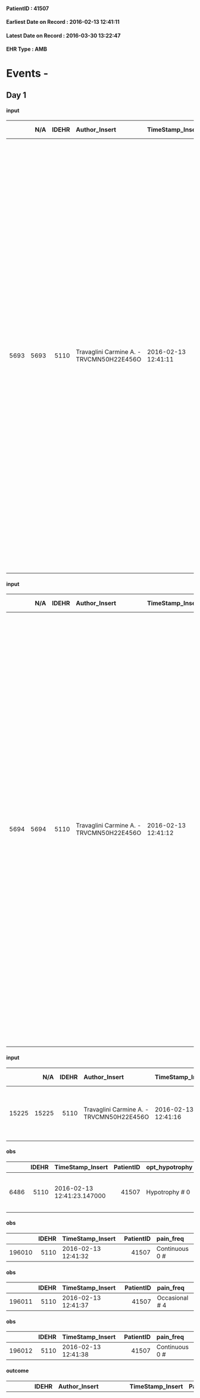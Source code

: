 
#### PatientID : 41507
#### Earliest Date on Record : 2016-02-13 12:41:11
#### Latest Date on Record : 2016-03-30 13:22:47
#### EHR Type : AMB

# Events - 

## Day 1

#### input
|      |    N/A |   IDEHR | Author_Insert                            | TimeStamp_Insert    |   IDAccess | EHRType   |   PatientID |   IDDigitalSignDocument | persone_vicine   |   Unnamed: 0_y |   IDANAMNESI_MED |   Non_Rilevabile_y | Note_Non_Rilevabile_y   | diagnosis                                                                                                                                                                                                                                                                                                                                                                                                                                                                                                                                                                                                                                                                                                                                       |
|-----:|-------:|--------:|:-----------------------------------------|:--------------------|-----------:|:----------|------------:|------------------------:|:-----------------|---------------:|-----------------:|-------------------:|:------------------------|:------------------------------------------------------------------------------------------------------------------------------------------------------------------------------------------------------------------------------------------------------------------------------------------------------------------------------------------------------------------------------------------------------------------------------------------------------------------------------------------------------------------------------------------------------------------------------------------------------------------------------------------------------------------------------------------------------------------------------------------------|
| 5693 |   5693 |    5110 | Travaglini Carmine A. - TRVCMN50H22E456O | 2016-02-13 12:41:11 |      24862 | AMB       |       41507 |                  273030 | N/A              |           3947 |             3667 |                  0 | NR                      | Vasculopatia cerebrale cronica, TIA recidivanti, Stenosi carotidea bilaterale. Febbraio 2015 ricovero per l'insorgenza di dolore al bacino, agli arti inferiori, ed al rachide dorso-lombare associato a limitazione funzionale e perdita dell'autonomia motoria. Alla dimissione, diagnosi di " Neoplasia prostatica (sulla base di un incremento del PSA - 8,52 - non biopsia prostatica) con secondarismi ossei al bacino, sacro, coste, tratto cervicale del rachide, femore dx. Da quella data il paziente ha avuto solo transitorio migliormento clinico con attenuazione del dolore e parziale recupero dell'autonomia motoria. Da 15 giorni rapido peggioramento con incremento del dolore, allattamento, disappetenza estrema, stipsi. |

#### input
|      |    N/A |   IDEHR | Author_Insert                            | TimeStamp_Insert    |   IDAccess | EHRType   |   PatientID |   IDDigitalSignDocument | persone_vicine   |   Unnamed: 0_y |   IDANAMNESI_MED |   Non_Rilevabile_y | Note_Non_Rilevabile_y   | diagnosis                                                                                                                                                                                                                                                                                                                                                                                                                                                                                                                                                                                                                                                                                                                                       |
|-----:|-------:|--------:|:-----------------------------------------|:--------------------|-----------:|:----------|------------:|------------------------:|:-----------------|---------------:|-----------------:|-------------------:|:------------------------|:------------------------------------------------------------------------------------------------------------------------------------------------------------------------------------------------------------------------------------------------------------------------------------------------------------------------------------------------------------------------------------------------------------------------------------------------------------------------------------------------------------------------------------------------------------------------------------------------------------------------------------------------------------------------------------------------------------------------------------------------|
| 5694 |   5694 |    5110 | Travaglini Carmine A. - TRVCMN50H22E456O | 2016-02-13 12:41:12 |      24862 | AMB       |       41507 |                  273031 | N/A              |           3948 |             3668 |                  0 | NR                      | Vasculopatia cerebrale cronica, TIA recidivanti, Stenosi carotidea bilaterale. Febbraio 2015 ricovero per l'insorgenza di dolore al bacino, agli arti inferiori, ed al rachide dorso-lombare associato a limitazione funzionale e perdita dell'autonomia motoria. Alla dimissione, diagnosi di " Neoplasia prostatica (sulla base di un incremento del PSA - 8,52 - non biopsia prostatica) con secondarismi ossei al bacino, sacro, coste, tratto cervicale del rachide, femore dx. Da quella data il paziente ha avuto solo transitorio migliormento clinico con attenuazione del dolore e parziale recupero dell'autonomia motoria. Da 15 giorni rapido peggioramento con incremento del dolore, allattamento, disappetenza estrema, stipsi. |

#### input
|       |    N/A |   IDEHR | Author_Insert                            | TimeStamp_Insert    |   IDAccess | EHRType   |   PatientID |   IDDigitalSignDocument | persone_vicine   |   Unnamed: 0_y.1 |   IDDIAGNOSI_ICD |   Non_Rilevabile_y.1 | Note_Non_Rilevabile_y.1   | I_ICD                                    | II_ICD                                                       | III_ICD                                     | I_Anno   | II_Anno   | III_Anno   | I_Mese   |
|------:|-------:|--------:|:-----------------------------------------|:--------------------|-----------:|:----------|------------:|------------------------:|:-----------------|-----------------:|-----------------:|---------------------:|:--------------------------|:-----------------------------------------|:-------------------------------------------------------------|:--------------------------------------------|:---------|:----------|:-----------|:---------|
| 15225 |  15225 |    5110 | Travaglini Carmine A. - TRVCMN50H22E456O | 2016-02-13 12:41:16 |      24862 | AMB       |       41507 |                  273032 | N/A              |              786 |              786 |                    0 | NR                        | 185 - Tumori maligni della prostata#2112 | 1985 - Tumori maligni secondari di osso e midollo osseo#2162 | V667 - Trattamento per cure palliative#2402 | 2015#55  | 2015#55   | 2016#56    | 02#02    |

#### obs
|      |   IDEHR | TimeStamp_Insert           |   PatientID | opt_hypotrophy   | chk_eloquence     | anorexia     | asthenia   | cachexia     | agitation_behavior_freq   | mood                                                     | cognitive_state       |
|-----:|--------:|:---------------------------|------------:|:-----------------|:------------------|:-------------|:-----------|:-------------|:--------------------------|:---------------------------------------------------------|:----------------------|
| 6486 |    5110 | 2016-02-13 12:41:23.147000 |       41507 | Hypotrophy # 0   | confabulation # 1 | Anorexia # 0 | Severe # 3 | cachexia # 0 | quiet # 0                 | Apathy # 00; closed in himself # 01; # 03 demoralization | confused at times 0 # |

#### obs
|        |   IDEHR | TimeStamp_Insert    |   PatientID | pain_freq      |
|-------:|--------:|:--------------------|------------:|:---------------|
| 196010 |    5110 | 2016-02-13 12:41:32 |       41507 | Continuous 0 # |

#### obs
|        |   IDEHR | TimeStamp_Insert    |   PatientID | pain_freq      |
|-------:|--------:|:--------------------|------------:|:---------------|
| 196011 |    5110 | 2016-02-13 12:41:37 |       41507 | Occasional # 4 |

#### obs
|        |   IDEHR | TimeStamp_Insert    |   PatientID | pain_freq      |
|-------:|--------:|:--------------------|------------:|:---------------|
| 196012 |    5110 | 2016-02-13 12:41:38 |       41507 | Continuous 0 # |

#### outcome
|       |   IDEHR | Author_Insert                            | TimeStamp_Insert    |   PatientID |   IDDigitalSignDocument |   IDPAI_VIDAS | opt_problem                                                            |   opt_problem_num | opt_obiettivo                                               |   opt_obiettivo_num | opt_stato_problema   |   opt_stato_problema_num | opt_interventi                                                                                                                                                                                                                                                                         |   opt_interventi_num |
|------:|--------:|:-----------------------------------------|:--------------------|------------:|------------------------:|--------------:|:-----------------------------------------------------------------------|------------------:|:------------------------------------------------------------|--------------------:|:---------------------|-------------------------:|:---------------------------------------------------------------------------------------------------------------------------------------------------------------------------------------------------------------------------------------------------------------------------------------|---------------------:|
| 19130 |    5110 | Carmine A. Travaglini - TRVCMN50H22E456O | 2016-02-13 12:41:39 |       41507 |                  273037 |         21166 | Alteration of comfort associated with chronic pain and / or acute # 29 |                 2 | The patient riferir√ † ¬ † a satisfactory pain control # 56 |                   1 | Open Problem # 1     |                        1 | Implementation PAI - Administer drugs correctly according to prescription # 442; Implementation of PAI - Evaluate the effectiveness of drug administration # 443; Implementation of PAI - Therapeutic adjustment # 441; Counseling - Share with the patient the therapeutic path # 444 |                    2 |

#### outcome
|       |   IDEHR | Author_Insert                            | TimeStamp_Insert    |   PatientID |   IDDigitalSignDocument |   IDPAI_VIDAS | opt_problem          |   opt_problem_num | opt_obiettivo                                                                                              |   opt_obiettivo_num | opt_stato_problema   |   opt_stato_problema_num | opt_interventi                                                                                                                                                   |   opt_interventi_num |
|------:|--------:|:-----------------------------------------|:--------------------|------------:|------------------------:|--------------:|:---------------------|------------------:|:-----------------------------------------------------------------------------------------------------------|--------------------:|:---------------------|-------------------------:|:-----------------------------------------------------------------------------------------------------------------------------------------------------------------|---------------------:|
| 19131 |    5110 | Carmine A. Travaglini - TRVCMN50H22E456O | 2016-02-13 12:41:48 |       41507 |                  273038 |         21167 | Alteration hive # 33 |                 4 | The patient acquisir√ † ¬ † awareness about the factors that contribute to the alteration of the hive # 66 |                   4 | Open Problem # 1     |                        1 | Information - Information on the factors that lead to the alteration of the hive # 550; Information - Inform the patient / caregiver on possible solutions # 551 |                    4 |

#### care
|       |   IDEHR | Author_Insert                            | TimeStamp_Insert    |   IDAccess | EHRType   |   PatientID |   IDTERAPIE_OUTPAT_VIDAS | ds_dose   | opt_via_di_somm   | ds_ora          | dt_data_inizio      | ds_note_y                                             |   opt_pregressa |   opt_somm_terapia |   opt_estemporanea |   opt_termina |   opt_somm_in_pompa | opt_farmaco                                     |
|------:|--------:|:-----------------------------------------|:--------------------|-----------:|:----------|------------:|-------------------------:|:----------|:------------------|:----------------|:--------------------|:------------------------------------------------------|----------------:|-------------------:|-------------------:|--------------:|--------------------:|:------------------------------------------------|
| 39891 |    5110 | carmine a. travaglini - trvcmn50h22e456o | 2016-02-13 12:41:55 |      24862 | amb       |       41507 |                    17458 | 32 gtt    | oral # 0 = 0      | 07 # 7; 15 # 15 | 2016-02-13 00:00:00 | the andr√ † modulated drug dose to clinical response. |               0 |                  0 |                  0 |             0 |                   0 | dexamethasone (soldesam os gtt 0-2% gtt) # 1446 |

#### care
|       |   IDEHR | Author_Insert                            | TimeStamp_Insert    |   IDAccess | EHRType   |   PatientID |   IDTERAPIE_OUTPAT_VIDAS | ds_dose   | opt_via_di_somm   | ds_ora          | dt_data_inizio      | ds_note_y                                             |   opt_pregressa |   opt_somm_terapia |   opt_estemporanea |   opt_termina |   opt_somm_in_pompa | opt_farmaco                                     |
|------:|--------:|:-----------------------------------------|:--------------------|-----------:|:----------|------------:|-------------------------:|:----------|:------------------|:----------------|:--------------------|:------------------------------------------------------|----------------:|-------------------:|-------------------:|--------------:|--------------------:|:------------------------------------------------|
| 39892 |    5110 | carmine a. travaglini - trvcmn50h22e456o | 2016-02-13 12:41:57 |      24862 | amb       |       41507 |                    17459 | 32 gtt    | oral # 0 = 0      | 07 # 7; 15 # 15 | 2016-02-13 00:00:00 | the andr√ † modulated drug dose to clinical response. |               0 |                  0 |                  0 |             0 |                   0 | dexamethasone (soldesam os gtt 0-2% gtt) # 1446 |

#### care
|       |   IDEHR | Author_Insert                            | TimeStamp_Insert    |   IDAccess | EHRType   |   PatientID |   IDTERAPIE_OUTPAT_VIDAS | ds_dose   | opt_via_di_somm   | ds_ora   | dt_data_inizio      |   opt_pregressa |   opt_somm_terapia |   opt_estemporanea |   opt_termina |   opt_somm_in_pompa | opt_farmaco                                  |
|------:|--------:|:-----------------------------------------|:--------------------|-----------:|:----------|------------:|-------------------------:|:----------|:------------------|:---------|:--------------------|----------------:|-------------------:|-------------------:|--------------:|--------------------:|:---------------------------------------------|
| 39893 |    5110 | carmine a. travaglini - trvcmn50h22e456o | 2016-02-13 12:42:02 |      24862 | amb       |       41507 |                    17460 | 1 cp      | oral # 0 = 0      | 08 # 8   | 2016-02-13 00:00:00 |               0 |                  0 |                  0 |             0 |                   0 | bicalutamide (casodex 150 mg tablets) # 1559 |

#### care
|       |   IDEHR | Author_Insert                            | TimeStamp_Insert    |   IDAccess | EHRType   |   PatientID |   IDTERAPIE_OUTPAT_VIDAS | ds_dose   | opt_via_di_somm   | ds_ora       | dt_data_inizio      | ds_note_y                                                                                                                                                                                                                                                     |   opt_pregressa |   opt_somm_terapia |   opt_estemporanea |   opt_termina |   opt_somm_in_pompa | opt_farmaco                                           |
|------:|--------:|:-----------------------------------------|:--------------------|-----------:|:----------|------------:|-------------------------:|:----------|:------------------|:-------------|:--------------------|:--------------------------------------------------------------------------------------------------------------------------------------------------------------------------------------------------------------------------------------------------------------|----------------:|-------------------:|-------------------:|--------------:|--------------------:|:------------------------------------------------------|
| 39894 |    5110 | carmine a. travaglini - trvcmn50h22e456o | 2016-02-13 12:42:05 |      24862 | amb       |       41507 |                    17461 | 1/2 fl    | oral # 0 = 0      | at need # 24 | 2016-02-13 00:00:00 | i breakthrough pain (dei). the delfarmaco andr√ † titrated dose: if the pain does not recede after 20-30 minutes to administer another dose met√ † in assnza of side effects. it goes without s√® that in subsequent dei uses the dose found to be effective. |               0 |                  0 |                  0 |             0 |                   0 | morphine sulfate (10 mg oramorph 5 ml flac os) # 1604 |

#### care
|       |   IDEHR | Author_Insert                            | TimeStamp_Insert    |   IDAccess | EHRType   |   PatientID |   IDTERAPIE_OUTPAT_VIDAS | ds_dose   | opt_via_di_somm   | ds_ora   | dt_data_inizio      | ds_note_y       |   opt_pregressa |   opt_somm_terapia |   opt_estemporanea |   opt_termina |   opt_somm_in_pompa | opt_farmaco                                        |
|------:|--------:|:-----------------------------------------|:--------------------|-----------:|:----------|------------:|-------------------------:|:----------|:------------------|:---------|:--------------------|:----------------|----------------:|-------------------:|-------------------:|--------------:|--------------------:|:---------------------------------------------------|
| 39895 |    5110 | carmine a. travaglini - trvcmn50h22e456o | 2016-02-13 12:42:08 |      24862 | amb       |       41507 |                    17462 | 1 packet  | oral # 0 = 0      | 13 # 13  | 2016-02-13 00:00:00 | a full stomach. |               0 |                  0 |                  0 |             0 |                   0 | acetylsalicylic acid (75 mg cardirene bust) # 1152 |

#### care
|       |   IDEHR | Author_Insert                            | TimeStamp_Insert    |   IDAccess | EHRType   |   PatientID |   IDTERAPIE_OUTPAT_VIDAS |   ds_dose | opt_via_di_somm   | ds_ora   | dt_data_inizio      | ds_note_y                                                                                                                                                                                                                                                                                                                                                                                                             |   opt_pregressa |   opt_somm_terapia |   opt_estemporanea |   opt_termina |   opt_somm_in_pompa | opt_farmaco                                       |
|------:|--------:|:-----------------------------------------|:--------------------|-----------:|:----------|------------:|-------------------------:|----------:|:------------------|:---------|:--------------------|:----------------------------------------------------------------------------------------------------------------------------------------------------------------------------------------------------------------------------------------------------------------------------------------------------------------------------------------------------------------------------------------------------------------------|----------------:|-------------------:|-------------------:|--------------:|--------------------:|:--------------------------------------------------|
| 39896 |    5110 | carmine a. travaglini - trvcmn50h22e456o | 2016-02-13 12:42:11 |      24862 | amb       |       41507 |                    17463 |         2 | oral # 0 = 0      | 21 # 21  | 2016-02-13 00:00:00 | constipation. the dose of potr√ † concerning proper dose be increased gradually until the masima dose of 6-8cp, in case of failure. typically the drug verr√ † associated with other lasativi: macrogol and vaseline oil are also used in increasing doses. during the dose escalation / failure must resort to the use of rectal principals - glycerin / dulcolax suppositories or enemas to keep the rectal mpolla. |               0 |                  0 |                  0 |             0 |                   0 | senna glycosides (pursennid 12 mg tablets) # 1029 |

#### care
|       |   IDEHR | Author_Insert                            | TimeStamp_Insert    |   IDAccess | EHRType   |   PatientID |   IDTERAPIE_OUTPAT_VIDAS | ds_dose   | opt_via_di_somm   | ds_ora   | dt_data_inizio      | ds_note_y         |   opt_pregressa |   opt_somm_terapia |   opt_estemporanea |   opt_termina |   opt_somm_in_pompa | opt_farmaco                              |
|------:|--------:|:-----------------------------------------|:--------------------|-----------:|:----------|------------:|-------------------------:|:----------|:------------------|:---------|:--------------------|:------------------|----------------:|-------------------:|-------------------:|--------------:|--------------------:|:-----------------------------------------|
| 39897 |    5110 | carmine a. travaglini - trvcmn50h22e456o | 2016-02-13 12:42:14 |      24862 | amb       |       41507 |                    17464 | 1 cp      | oral # 0 = 0      | 09 # 9   | 2016-02-13 00:00:00 | monitrare the pa. |               0 |                  0 |                  0 |             0 |                   0 | enalapril (enapren 20 mg tablets) # 1311 |

#### care
|       |   IDEHR | Author_Insert                            | TimeStamp_Insert    |   IDAccess | EHRType   |   PatientID |   IDTERAPIE_OUTPAT_VIDAS |   ds_dose | opt_via_di_somm   | ds_ora          | dt_data_inizio      | ds_note_y                                                                                                     |   opt_pregressa |   opt_somm_terapia |   opt_estemporanea |   opt_termina |   opt_somm_in_pompa | opt_farmaco                                                |
|------:|--------:|:-----------------------------------------|:--------------------|-----------:|:----------|------------:|-------------------------:|----------:|:------------------|:----------------|:--------------------|:--------------------------------------------------------------------------------------------------------------|----------------:|-------------------:|-------------------:|--------------:|--------------------:|:-----------------------------------------------------------|
| 39898 |    5110 | carmine a. travaglini - trvcmn50h22e456o | 2016-02-13 12:42:16 |      24862 | amb       |       41507 |                    17465 |         1 | oral # 0 = 0      | 08 # 8; 20 # 20 | 2016-02-13 00:00:00 | the andr√ † dose modulated to clinical response, the needs and the possible appearance of collaerali effects. |               0 |                  0 |                  0 |             0 |                   0 | oxycodone / naloxone (targin 20 + 10 mg tablets rp) # 1623 |

#### obs
|        |   IDEHR | TimeStamp_Insert           |   PatientID | awareness                                               |
|-------:|--------:|:---------------------------|------------:|:--------------------------------------------------------|
| 288271 |    5110 | 2016-02-13 12:42:21.210000 |       41507 | total absence of diagnostic awareness and prognosis # 0 |

#### care
|       |   IDEHR | Author_Insert                            | TimeStamp_Insert    |   IDAccess | EHRType   |   PatientID |   IDTERAPIE_OUTPAT_VIDAS | ds_altro_farmaco                |   ds_dose | opt_via_di_somm   | ds_ora          | dt_data_inizio      | ds_note_y                                                                                                                     |   opt_pregressa |   opt_somm_terapia |   opt_estemporanea |   opt_termina |   opt_somm_in_pompa | opt_farmaco              |
|------:|--------:|:-----------------------------------------|:--------------------|-----------:|:----------|------------:|-------------------------:|:--------------------------------|----------:|:------------------|:----------------|:--------------------|:------------------------------------------------------------------------------------------------------------------------------|----------------:|-------------------:|-------------------:|--------------:|--------------------:|:-------------------------|
| 39902 |    5110 | carmine a. travaglini - trvcmn50h22e456o | 2016-02-13 12:53:23 |      24865 | amb       |       41507 |                    17469 | oxycodone / naloxone 5 / 2.5 mg |         1 | oral # 0 = 0      | 08 # 8; 20 # 20 | 2016-02-13 00:00:00 | the andr√ † dose modulated in relation to the clinical response, to the needs and to the possible occurrence of side effects. |               0 |                  0 |                  0 |             0 |                   0 | other (see notes) # 2004 |

#### care
|       |   IDEHR | Author_Insert                            | TimeStamp_Insert    |   IDAccess | EHRType   |   PatientID |   IDTERAPIE_OUTPAT_VIDAS |   ds_dose | opt_via_di_somm   | ds_ora          | dt_data_inizio      | ds_note_y                                                                                                     |   opt_pregressa |   opt_somm_terapia |   opt_estemporanea |   opt_termina |   opt_somm_in_pompa | opt_farmaco                                               |
|------:|--------:|:-----------------------------------------|:--------------------|-----------:|:----------|------------:|-------------------------:|----------:|:------------------|:----------------|:--------------------|:--------------------------------------------------------------------------------------------------------------|----------------:|-------------------:|-------------------:|--------------:|--------------------:|:----------------------------------------------------------|
| 39903 |    5110 | carmine a. travaglini - trvcmn50h22e456o | 2016-02-13 12:53:26 |      24865 | amb       |       41507 |                    17470 |         1 | oral # 0 = 0      | 08 # 8; 20 # 20 | 2016-02-13 00:00:00 | the andr√ † dose modulated to clinical response, the needs and the possible appearance of collaerali effects. |               0 |                  0 |                  0 |             0 |                   0 | oxycodone / naloxone (targin 10 + 5 mg tablets rp) # 1622 |

#### care
|       |   IDEHR | Author_Insert                            | TimeStamp_Insert    |   IDAccess | EHRType   |   PatientID |   IDTERAPIE_OUTPAT_VIDAS | ds_dose   | opt_via_di_somm   | ds_ora          | dt_data_inizio      | ds_note_y                                             |   opt_pregressa |   opt_somm_terapia |   opt_estemporanea |   opt_termina |   opt_somm_in_pompa | opt_farmaco                                     |
|------:|--------:|:-----------------------------------------|:--------------------|-----------:|:----------|------------:|-------------------------:|:----------|:------------------|:----------------|:--------------------|:------------------------------------------------------|----------------:|-------------------:|-------------------:|--------------:|--------------------:|:------------------------------------------------|
| 39904 |    5110 | carmine a. travaglini - trvcmn50h22e456o | 2016-02-13 12:57:12 |      24866 | amb       |       41507 |                    17471 | 32 gtt    | oral # 0 = 0      | 07 # 7; 15 # 15 | 2016-02-13 00:00:00 | the andr√ † modulated drug dose to clinical response. |               0 |                  0 |                  0 |             1 |                   0 | dexamethasone (soldesam os gtt 0-2% gtt) # 1446 |


## Day 4

#### obs
|      |   IDEHR | TimeStamp_Insert           |   PatientID | opt_hypotrophy   | chk_eloquence     | anorexia     | asthenia   | cachexia     | agitation_behavior_freq   | mood                                                     | cognitive_state       |
|-----:|--------:|:---------------------------|------------:|:-----------------|:------------------|:-------------|:-----------|:-------------|:--------------------------|:---------------------------------------------------------|:----------------------|
| 6582 |    5110 | 2016-02-16 20:03:57.733000 |       41507 | Hypotrophy # 0   | confabulation # 1 | Anorexia # 0 | Severe # 3 | cachexia # 0 | quiet # 0                 | Apathy # 00; closed in himself # 01; # 03 demoralization | confused at times 0 # |

#### obs
|        |   IDEHR | TimeStamp_Insert    |   PatientID | pain_freq      |
|-------:|--------:|:--------------------|------------:|:---------------|
| 196464 |    5110 | 2016-02-16 20:04:02 |       41507 | Continuous 0 # |

#### obs
|        |   IDEHR | TimeStamp_Insert    |   PatientID | pain_freq      |
|-------:|--------:|:--------------------|------------:|:---------------|
| 196465 |    5110 | 2016-02-16 20:04:05 |       41507 | Occasional # 4 |

#### care
|       |   IDEHR | Author_Insert                            | TimeStamp_Insert    |   IDAccess | EHRType   |   PatientID |   IDTERAPIE_OUTPAT_VIDAS |   ds_dose | opt_via_di_somm   | ds_ora          | dt_data_inizio      | ds_note_y                                                                                                     |   opt_pregressa |   opt_somm_terapia |   opt_estemporanea |   opt_termina |   opt_somm_in_pompa | opt_farmaco                                               |
|------:|--------:|:-----------------------------------------|:--------------------|-----------:|:----------|------------:|-------------------------:|----------:|:------------------|:----------------|:--------------------|:--------------------------------------------------------------------------------------------------------------|----------------:|-------------------:|-------------------:|--------------:|--------------------:|:----------------------------------------------------------|
| 40212 |    5110 | carmine a. travaglini - trvcmn50h22e456o | 2016-02-16 20:04:08 |      25224 | amb       |       41507 |                    17779 |         2 | oral # 0 = 0      | 08 # 8; 20 # 20 | 2016-02-16 00:00:00 | the andr√ † dose modulated to clinical response, the needs and the possible appearance of collaerali effects. |               0 |                  0 |                  0 |             0 |                   0 | oxycodone / naloxone (targin 10 + 5 mg tablets rp) # 1622 |

#### care
|       |   IDEHR | Author_Insert                            | TimeStamp_Insert    |   IDAccess | EHRType   |   PatientID |   IDTERAPIE_OUTPAT_VIDAS | ds_dose   | opt_via_di_somm   | ds_ora   | dt_data_inizio      | ds_note_y                                             |   opt_pregressa |   opt_somm_terapia |   opt_estemporanea |   opt_termina |   opt_somm_in_pompa | opt_farmaco                                     |
|------:|--------:|:-----------------------------------------|:--------------------|-----------:|:----------|------------:|-------------------------:|:----------|:------------------|:---------|:--------------------|:------------------------------------------------------|----------------:|-------------------:|-------------------:|--------------:|--------------------:|:------------------------------------------------|
| 40213 |    5110 | carmine a. travaglini - trvcmn50h22e456o | 2016-02-16 20:04:11 |      25224 | amb       |       41507 |                    17780 | 64 gtt    | oral # 0 = 0      | 08 # 8   | 2016-02-13 00:00:00 | the andr√ † modulated drug dose to clinical response. |               0 |                  0 |                  0 |             0 |                   0 | dexamethasone (soldesam os gtt 0-2% gtt) # 1446 |

#### care
|       |   IDEHR | Author_Insert                            | TimeStamp_Insert    |   IDAccess | EHRType   |   PatientID |   IDTERAPIE_OUTPAT_VIDAS | ds_altro_farmaco                |   ds_dose | opt_via_di_somm   | ds_ora          | dt_data_inizio      | ds_note_y                                                                                                                     |   opt_pregressa |   opt_somm_terapia |   opt_estemporanea |   opt_termina |   opt_somm_in_pompa | opt_farmaco              |
|------:|--------:|:-----------------------------------------|:--------------------|-----------:|:----------|------------:|-------------------------:|:--------------------------------|----------:|:------------------|:----------------|:--------------------|:------------------------------------------------------------------------------------------------------------------------------|----------------:|-------------------:|-------------------:|--------------:|--------------------:|:-------------------------|
| 40214 |    5110 | carmine a. travaglini - trvcmn50h22e456o | 2016-02-16 20:04:15 |      25224 | amb       |       41507 |                    17781 | oxycodone / naloxone 5 / 2.5 mg |         1 | oral # 0 = 0      | 08 # 8; 20 # 20 | 2016-02-13 00:00:00 | the andr√ † dose modulated in relation to the clinical response, to the needs and to the possible occurrence of side effects. |               0 |                  0 |                  0 |             1 |                   0 | other (see notes) # 2004 |


## Day 5

#### input
|      |    N/A |   Unnamed: 0_x |   IDANAMNESI_INF |   IDEHR | Author_Insert                          | TimeStamp_Insert           |   IDAccess | EHRType   |   PatientID |   IDDigitalSignDocument |   Non_Rilevabile_x | Note_Non_Rilevabile_x   | cognitivo_percettivo   | perc_salute                                                                                                                       | Perception   | rapporti_fam   | persone_vicine   | Caregiver   |
|-----:|-------:|---------------:|-----------------:|--------:|:---------------------------------------|:---------------------------|-----------:|:----------|------------:|------------------------:|-------------------:|:------------------------|:-----------------------|:----------------------------------------------------------------------------------------------------------------------------------|:-------------|:---------------|:-----------------|:------------|
| 1456 |   1456 |           1662 |             2542 |    5110 | SAMPIETRO CHRISTIAN - SMPCRS86A29F205X | 2016-02-17 14:06:38.983000 |      25311 | AMB       |       41507 |                  277301 |                  0 | NR                      | uncontrolled pain # 0  | perdit√ † Performance # 0; perdit√ weight † # 1; increase dell'affaticabilit√ † # 2, # 3 increased asthenia; episodes of fall # 5 | Apathy # 1   | is # 0         | N/A              | wife        |

#### obs
|       |   IDEHR | TimeStamp_Insert           |   PatientID | personal_hygiene   | urine_elimination   | mobility               | speech            | active_diuresis     | asthenia     | dyspnoea    | motor_performance                                                                                  | body_temp    | mood                   | diet       | cognitive_state          | feces_elimination   | consumption_help   |
|------:|--------:|:---------------------------|------------:|:-------------------|:--------------------|:-----------------------|:------------------|:--------------------|:-------------|:------------|:---------------------------------------------------------------------------------------------------|:-------------|:-----------------------|:-----------|:-------------------------|:--------------------|:-------------------|
| 42941 |    5110 | 2016-02-17 14:06:43.457000 |       41507 | Employee # 4       | Employee # 4        | With help and aids # 3 | fluent speech # 0 | active diuresis # 0 | Moderate # 1 | at rest # 0 | 30% - Patient with directions to the hospital or home hospitalization, intensive home support # 03 | Apyrexia # 0 | Apathy # 00; # 08 Fear | Liquid # 3 | confused - sometimes # 0 | Employee # 4        | # 4 employees      |

#### obs
|        |   IDEHR | TimeStamp_Insert    |   PatientID | pain_freq      | pain_relief   |
|-------:|--------:|:--------------------|------------:|:---------------|:--------------|
| 196555 |    5110 | 2016-02-17 14:06:48 |       41507 | Occasional # 4 | 80% # 8       |

#### obs
|        |   IDEHR | TimeStamp_Insert    |   PatientID | pain_freq      | pain_relief   |
|-------:|--------:|:--------------------|------------:|:---------------|:--------------|
| 196556 |    5110 | 2016-02-17 14:06:52 |       41507 | Continuous 0 # | 80% # 8       |

#### outcome
|       |   IDEHR | Author_Insert                          | TimeStamp_Insert    |   PatientID |   IDDigitalSignDocument |   IDPAI_VIDAS | opt_problem                                                            |   opt_problem_num | opt_obiettivo                                               |   opt_obiettivo_num | opt_stato_problema   |   opt_stato_problema_num | opt_interventi                                                                                                                                                                                                                                                                         |   opt_interventi_num |
|------:|--------:|:---------------------------------------|:--------------------|------------:|------------------------:|--------------:|:-----------------------------------------------------------------------|------------------:|:------------------------------------------------------------|--------------------:|:---------------------|-------------------------:|:---------------------------------------------------------------------------------------------------------------------------------------------------------------------------------------------------------------------------------------------------------------------------------------|---------------------:|
| 19708 |    5110 | SAMPIETRO CHRISTIAN - SMPCRS86A29F205X | 2016-02-17 14:06:58 |       41507 |                  277305 |         21744 | Alteration of comfort associated with chronic pain and / or acute # 29 |                 2 | The patient riferir√ † ¬ † a satisfactory pain control # 56 |                   1 | Open Problem # 1     |                        1 | Implementation PAI - Administer drugs correctly according to prescription # 442; Implementation of PAI - Evaluate the effectiveness of drug administration # 443; Implementation of PAI - Therapeutic adjustment # 441; Counseling - Share with the patient the therapeutic path # 444 |                    2 |

#### outcome
|       |   IDEHR | Author_Insert                          | TimeStamp_Insert    |   PatientID |   IDDigitalSignDocument |   IDPAI_VIDAS | opt_problem          |   opt_problem_num | opt_obiettivo                                                                                              |   opt_obiettivo_num | opt_stato_problema   |   opt_stato_problema_num | opt_interventi                                                                                                                                                   |   opt_interventi_num |
|------:|--------:|:---------------------------------------|:--------------------|------------:|------------------------:|--------------:|:---------------------|------------------:|:-----------------------------------------------------------------------------------------------------------|--------------------:|:---------------------|-------------------------:|:-----------------------------------------------------------------------------------------------------------------------------------------------------------------|---------------------:|
| 19709 |    5110 | SAMPIETRO CHRISTIAN - SMPCRS86A29F205X | 2016-02-17 14:07:01 |       41507 |                  277306 |         21745 | Alteration hive # 33 |                 4 | The patient acquisir√ † ¬ † awareness about the factors that contribute to the alteration of the hive # 66 |                   4 | Open Problem # 1     |                        1 | Information - Information on the factors that lead to the alteration of the hive # 550; Information - Inform the patient / caregiver on possible solutions # 551 |                    4 |


## Day 6

#### care
|      |   IDEHR | Author_Insert                       | TimeStamp_Insert    | EHRType   |   PatientID |   IDGESTIONE_AUSILI |   opt_annulla_consegna | ds_note_x                 | dt_Ric_consegna     | opt_ausilio                                     |
|-----:|--------:|:------------------------------------|:--------------------|:----------|------------:|--------------------:|-----------------------:|:--------------------------|:--------------------|:------------------------------------------------|
| 6324 |    5097 | chiara tagliabue - tglchr84h50f704h | 2016-02-18 14:42:55 | amb       |       41507 |                6198 |                      0 | delivery by 22/02 luned√¨ | 2016-02-18 00:00:00 | electronic articulated bed with side rails # 14 |

#### care
|      |   IDEHR | Author_Insert                       | TimeStamp_Insert    | EHRType   |   PatientID |   IDGESTIONE_AUSILI |   opt_annulla_consegna | ds_note_x                 | dt_Ric_consegna     | opt_ausilio                             |
|-----:|--------:|:------------------------------------|:--------------------|:----------|------------:|--------------------:|-----------------------:|:--------------------------|:--------------------|:----------------------------------------|
| 6325 |    5097 | chiara tagliabue - tglchr84h50f704h | 2016-02-18 14:43:12 | amb       |       41507 |                6199 |                      0 | delivery by 22/02 luned√¨ | 2016-02-18 00:00:00 | antid air mattress with compressor # 16 |

#### care
|      |   IDEHR | Author_Insert                           | TimeStamp_Insert    | EHRType   |   PatientID |   IDGESTIONE_AUSILI |   ds_ncons |   opt_annulla_consegna | ds_note_x                 | dt_Ric_consegna     | dt_ric_cons_forn    | opt_ausilio                             |
|-----:|--------:|:----------------------------------------|:--------------------|:----------|------------:|--------------------:|-----------:|-----------------------:|:--------------------------|:--------------------|:--------------------|:----------------------------------------|
| 6330 |    5097 | martinoli massimo l. - mrtmsm69t31f205t | 2016-02-18 15:32:16 | amb       |       41507 |                6204 |      27225 |                      0 | delivery by 22/02 luned√¨ | 2016-02-18 00:00:00 | 2016-02-18 00:00:00 | antid air mattress with compressor # 16 |

#### care
|      |   IDEHR | Author_Insert                           | TimeStamp_Insert    | EHRType   |   PatientID |   IDGESTIONE_AUSILI |   ds_ncons |   opt_annulla_consegna | ds_note_x                 | dt_Ric_consegna     | dt_ric_cons_forn    | opt_ausilio                                     |
|-----:|--------:|:----------------------------------------|:--------------------|:----------|------------:|--------------------:|-----------:|-----------------------:|:--------------------------|:--------------------|:--------------------|:------------------------------------------------|
| 6331 |    5097 | martinoli massimo l. - mrtmsm69t31f205t | 2016-02-18 15:32:35 | amb       |       41507 |                6205 |      27225 |                      0 | delivery by 22/02 luned√¨ | 2016-02-18 00:00:00 | 2016-02-18 00:00:00 | electronic articulated bed with side rails # 14 |

#### obs
|       |   IDEHR | TimeStamp_Insert           |   PatientID | personal_hygiene   | urine_elimination   | mobility               | speech            | active_diuresis     | asthenia   | dyspnoea    | motor_performance                                                                                  | body_temp    | mood                   | diet       | cognitive_state          | feces_elimination   | consumption_help   |
|------:|--------:|:---------------------------|------------:|:-------------------|:--------------------|:-----------------------|:------------------|:--------------------|:-----------|:------------|:---------------------------------------------------------------------------------------------------|:-------------|:-----------------------|:-----------|:-------------------------|:--------------------|:-------------------|
| 43064 |    5110 | 2016-02-19 12:14:16.910000 |       41507 | Employee # 4       | Employee # 4        | With help and aids # 3 | fluent speech # 0 | active diuresis # 0 | Severe # 2 | at rest # 0 | 30% - Patient with directions to the hospital or home hospitalization, intensive home support # 03 | Apyrexia # 0 | Apathy # 00; # 08 Fear | Liquid # 3 | confused - sometimes # 0 | Employee # 4        | # 4 employees      |

#### obs
|        |   IDEHR | TimeStamp_Insert    |   PatientID | pain_freq      | pain_relief   |
|-------:|--------:|:--------------------|------------:|:---------------|:--------------|
| 196841 |    5110 | 2016-02-19 12:14:20 |       41507 | Occasional # 4 | 80% # 8       |

#### obs
|        |   IDEHR | TimeStamp_Insert    |   PatientID | pain_freq      | pain_relief   |
|-------:|--------:|:--------------------|------------:|:---------------|:--------------|
| 196843 |    5110 | 2016-02-19 12:14:25 |       41507 | Continuous 0 # | 80% # 8       |

#### outcome
|       |   IDEHR | Author_Insert                          | TimeStamp_Insert    |   PatientID |   IDDigitalSignDocument |   IDPAI_VIDAS | opt_problem                                                            |   opt_problem_num | opt_obiettivo                                               |   opt_obiettivo_num | opt_stato_problema   |   opt_stato_problema_num | opt_interventi                                                                                                                                                                                                                                                                                 |   opt_interventi_num |
|------:|--------:|:---------------------------------------|:--------------------|------------:|------------------------:|--------------:|:-----------------------------------------------------------------------|------------------:|:------------------------------------------------------------|--------------------:|:---------------------|-------------------------:|:-----------------------------------------------------------------------------------------------------------------------------------------------------------------------------------------------------------------------------------------------------------------------------------------------|---------------------:|
| 20064 |    5110 | SAMPIETRO CHRISTIAN - SMPCRS86A29F205X | 2016-02-19 12:14:28 |       41507 |                  279600 |         22100 | Alteration of comfort associated with chronic pain and / or acute # 29 |                 2 | The patient riferir√ † ¬ † a satisfactory pain control # 56 |                   1 | Open Problem # 1     |                        1 | Implementation PAI - Evaluate the effectiveness of drug delivery # 443; PAI Implementation - properly administer the drugs as prescription # 442; Counseling - Share with caregiver therapeutic path # 445; Education - educating the caregiver / patient recognition / handling symptom # 446 |                    4 |

#### outcome
|       |   IDEHR | Author_Insert                          | TimeStamp_Insert    |   PatientID |   IDDigitalSignDocument |   IDPAI_VIDAS | opt_problem          |   opt_problem_num | opt_obiettivo                                                                                              |   opt_obiettivo_num | opt_stato_problema   |   opt_stato_problema_num | opt_interventi                                                                                                                                                   |   opt_interventi_num |
|------:|--------:|:---------------------------------------|:--------------------|------------:|------------------------:|--------------:|:---------------------|------------------:|:-----------------------------------------------------------------------------------------------------------|--------------------:|:---------------------|-------------------------:|:-----------------------------------------------------------------------------------------------------------------------------------------------------------------|---------------------:|
| 20066 |    5110 | SAMPIETRO CHRISTIAN - SMPCRS86A29F205X | 2016-02-19 12:14:33 |       41507 |                  279602 |         22102 | Alteration hive # 33 |                 4 | The patient acquisir√ † ¬ † awareness about the factors that contribute to the alteration of the hive # 66 |                   4 | Open Problem # 1     |                        1 | Information - Information on the factors that lead to the alteration of the hive # 550; Information - Inform the patient / caregiver on possible solutions # 551 |                    4 |


## Day 7

#### obs
|       |   IDEHR | TimeStamp_Insert           |   PatientID | opt_cooperation   | chk_ausili_presidi   | chk_ausili_incont   | opt_care_giver   | chk_gastrointestinal_symptoms   | asthenia   | dyspnoea    | motor_performance                                                | agitation_behavior_freq   | mood                                                                                                          | diet     | cognitive_state          | consumption_help   |
|------:|--------:|:---------------------------|------------:|:------------------|:---------------------|:--------------------|:-----------------|:--------------------------------|:-----------|:------------|:-----------------------------------------------------------------|:--------------------------|:--------------------------------------------------------------------------------------------------------------|:---------|:-------------------------|:-------------------|
| 89249 |    5110 | 2016-02-19 12:53:08.580000 |       41507 | uncooperative # 1 | absorbency # 0       | absorbency # 0      | This # 0         | nausea - Occasional # 0         | Severe # 2 | at rest # 0 | unable to walk, transfers difficolt√ † with support operator # 3 | quiet # 0                 | apathy # 00; # 01 closed in itself; demoralization # 03; irritabilit√ † # 05; helplessness # 10; # 11 sadness | soft # 1 | confused - sometimes # 0 | help with # 2      |

#### obs
|        |   IDEHR | TimeStamp_Insert    |   PatientID |
|-------:|--------:|:--------------------|------------:|
| 139963 |    5110 | 2016-02-19 12:53:11 |       41507 |

#### outcome
|       |   IDEHR | Author_Insert                      | TimeStamp_Insert    |   PatientID |   IDDigitalSignDocument |   IDPAI_VIDAS | opt_problem                                                |   opt_problem_num | opt_obiettivo                                                |   opt_obiettivo_num |   opt_stato_problema_num |   opt_interventi_num |
|------:|--------:|:-----------------------------------|:--------------------|------------:|------------------------:|--------------:|:-----------------------------------------------------------|------------------:|:-------------------------------------------------------------|--------------------:|-------------------------:|---------------------:|
| 20073 |    5110 | R. FLORES ELIAS - FLRLSE74H08Z611B | 2016-02-19 12:53:13 |       41507 |                  279651 |         22109 | Impaired mobility † / limitation of physical movement # 27 |                 1 | The patient manterr√ † ¬ † ¬ † † mobilit√ the remaining # 49 |                   2 |                        3 |                    4 |

#### obs
|      |   IDEHR | TimeStamp_Insert           |   PatientID | opt_hypotrophy   | chk_eloquence     | anorexia     | asthenia   | cachexia     | agitation_behavior_freq   | mood                                                     | cognitive_state       |
|-----:|--------:|:---------------------------|------------:|:-----------------|:------------------|:-------------|:-----------|:-------------|:--------------------------|:---------------------------------------------------------|:----------------------|
| 6690 |    5110 | 2016-02-19 20:43:14.553000 |       41507 | Hypotrophy # 0   | confabulation # 1 | Anorexia # 0 | Severe # 3 | cachexia # 0 | quiet # 0                 | Apathy # 00; closed in himself # 01; # 03 demoralization | confused at times 0 # |

#### obs
|        |   IDEHR | TimeStamp_Insert    |   PatientID | pain_freq      | pain_relief   |
|-------:|--------:|:--------------------|------------:|:---------------|:--------------|
| 196927 |    5110 | 2016-02-19 20:43:17 |       41507 | Continuous 0 # | 80% # 8       |

#### obs
|        |   IDEHR | TimeStamp_Insert    |   PatientID | pain_freq      | pain_relief   |
|-------:|--------:|:--------------------|------------:|:---------------|:--------------|
| 196928 |    5110 | 2016-02-19 20:43:20 |       41507 | Occasional # 4 | 80% # 8       |

#### care
|       |   IDEHR | Author_Insert                            | TimeStamp_Insert    |   IDAccess | EHRType   |   PatientID |   IDTERAPIE_OUTPAT_VIDAS | ds_dose   | opt_via_di_somm        | ds_ora       | dt_data_inizio      | ds_note_y                    |   opt_pregressa |   opt_somm_terapia |   opt_estemporanea |   opt_termina |   opt_somm_in_pompa | opt_farmaco                                  |
|------:|--------:|:-----------------------------------------|:--------------------|-----------:|:----------|------------:|-------------------------:|:----------|:-----------------------|:-------------|:--------------------|:-----------------------------|----------------:|-------------------:|-------------------:|--------------:|--------------------:|:---------------------------------------------|
| 40628 |    5110 | carmine a. travaglini - trvcmn50h22e456o | 2016-02-19 20:43:22 |      25661 | amb       |       41507 |                    18195 | 1/2 fl    | subcutaneously # 3 = 3 | at need # 24 | 2016-02-19 00:00:00 | psychomotor agitation acute. |               0 |                  0 |                  0 |             0 |                   0 | haloperidol (serenase 2 mg / 2 ml fl) # 1803 |

#### care
|       |   IDEHR | Author_Insert                            | TimeStamp_Insert    |   IDAccess | EHRType   |   PatientID |   IDTERAPIE_OUTPAT_VIDAS | ds_dose   | opt_via_di_somm        | ds_ora       | dt_data_inizio      | ds_note_y                                                                        |   opt_pregressa |   opt_somm_terapia |   opt_estemporanea |   opt_termina |   opt_somm_in_pompa | opt_farmaco                                                     |
|------:|--------:|:-----------------------------------------|:--------------------|-----------:|:----------|------------:|-------------------------:|:----------|:-----------------------|:-------------|:--------------------|:---------------------------------------------------------------------------------|----------------:|-------------------:|-------------------:|--------------:|--------------------:|:----------------------------------------------------------------|
| 40629 |    5110 | carmine a. travaglini - trvcmn50h22e456o | 2016-02-19 20:43:26 |      25661 | amb       |       41507 |                    18196 | 1/2 fl    | subcutaneously # 3 = 3 | at need # 24 | 2016-02-19 00:00:00 | for breakthrough pain, alternatively all'oramorph if indisponibilit√ † of mouth. |               0 |                  0 |                  0 |             0 |                   0 | morphine hydrochloride (10 mg morphine hydrochloride fl) # 1598 |

#### care
|       |   IDEHR | Author_Insert                            | TimeStamp_Insert    |   IDAccess | EHRType   |   PatientID |   IDTERAPIE_OUTPAT_VIDAS | ds_dose   | opt_via_di_somm   | ds_ora   | dt_data_inizio      | ds_note_y                                                                                              |   opt_pregressa |   opt_somm_terapia |   opt_estemporanea |   opt_termina |   opt_somm_in_pompa | opt_farmaco                                    |
|------:|--------:|:-----------------------------------------|:--------------------|-----------:|:----------|------------:|-------------------------:|:----------|:------------------|:---------|:--------------------|:-------------------------------------------------------------------------------------------------------|----------------:|-------------------:|-------------------:|--------------:|--------------------:|:-----------------------------------------------|
| 40630 |    5110 | carmine a. travaglini - trvcmn50h22e456o | 2016-02-19 20:43:29 |      25661 | amb       |       41507 |                    18197 | 10 gtt    | oral # 0 = 0      | 21 # 21  | 2016-02-19 00:00:00 | the dose of the drug is related to the response, the need and the possible occurrence of side effects. |               0 |                  0 |                  0 |             0 |                   0 | haloperidol (serenase os gtt 2 mg / ml) # 1806 |

#### care
|       |   IDEHR | Author_Insert                            | TimeStamp_Insert    |   IDAccess | EHRType   |   PatientID |   IDTERAPIE_OUTPAT_VIDAS | ds_dose   | opt_via_di_somm        | ds_ora       | dt_data_inizio      | ds_note_y                                                                        |   opt_pregressa |   opt_somm_terapia |   opt_estemporanea |   opt_termina |   opt_somm_in_pompa | opt_farmaco                                                     |
|------:|--------:|:-----------------------------------------|:--------------------|-----------:|:----------|------------:|-------------------------:|:----------|:-----------------------|:-------------|:--------------------|:---------------------------------------------------------------------------------|----------------:|-------------------:|-------------------:|--------------:|--------------------:|:----------------------------------------------------------------|
| 40631 |    5110 | carmine a. travaglini - trvcmn50h22e456o | 2016-02-19 20:43:31 |      25661 | amb       |       41507 |                    18198 | 1/2 fl    | subcutaneously # 3 = 3 | at need # 24 | 2016-02-19 00:00:00 | for breakthrough pain, alternatively all'oramorph if indisponibilit√ † of mouth. |               0 |                  0 |                  0 |             0 |                   0 | morphine hydrochloride (10 mg morphine hydrochloride fl) # 1598 |

#### care
|       |   IDEHR | Author_Insert                            | TimeStamp_Insert    |   IDAccess | EHRType   |   PatientID |   IDTERAPIE_OUTPAT_VIDAS | ds_dose   | opt_via_di_somm   | ds_ora   | dt_data_inizio      |   opt_pregressa |   opt_somm_terapia |   opt_estemporanea |   opt_termina |   opt_somm_in_pompa | opt_farmaco                                  |
|------:|--------:|:-----------------------------------------|:--------------------|-----------:|:----------|------------:|-------------------------:|:----------|:------------------|:---------|:--------------------|----------------:|-------------------:|-------------------:|--------------:|--------------------:|:---------------------------------------------|
| 40632 |    5110 | carmine a. travaglini - trvcmn50h22e456o | 2016-02-19 20:43:32 |      25661 | amb       |       41507 |                    18199 | 1 cp      | oral # 0 = 0      | 08 # 8   | 2016-02-13 00:00:00 |               0 |                  0 |                  0 |             1 |                   0 | bicalutamide (casodex 150 mg tablets) # 1559 |

#### care
|       |   IDEHR | Author_Insert                            | TimeStamp_Insert    |   IDAccess | EHRType   |   PatientID |   IDTERAPIE_OUTPAT_VIDAS | ds_dose   | opt_via_di_somm        | ds_ora       | dt_data_inizio      | ds_note_y                 |   opt_pregressa |   opt_somm_terapia |   opt_estemporanea |   opt_termina |   opt_somm_in_pompa | opt_farmaco                          |
|------:|--------:|:-----------------------------------------|:--------------------|-----------:|:----------|------------:|-------------------------:|:----------|:-----------------------|:-------------|:--------------------|:--------------------------|----------------:|-------------------:|-------------------:|--------------:|--------------------:|:-------------------------------------|
| 40633 |    5110 | carmine a. travaglini - trvcmn50h22e456o | 2016-02-19 20:43:38 |      25661 | amb       |       41507 |                    18200 | 1/2 fl    | subcutaneously # 3 = 3 | at need # 24 | 2016-02-19 00:00:00 | panic, anxiety, insomnia. |               0 |                  0 |                  0 |             0 |                   0 | delorazepam (en 1 ml 2 mg fl) # 1848 |


## Day 8

#### care
|       |   IDEHR | Author_Insert                            | TimeStamp_Insert    |   IDAccess | EHRType   |   PatientID |   IDTERAPIE_OUTPAT_VIDAS | ds_dose   | opt_via_di_somm        | ds_ora       | dt_data_inizio      | ds_note_y                                                                        |   opt_pregressa |   opt_somm_terapia |   opt_estemporanea |   opt_termina |   opt_somm_in_pompa | opt_farmaco                                                     |
|------:|--------:|:-----------------------------------------|:--------------------|-----------:|:----------|------------:|-------------------------:|:----------|:-----------------------|:-------------|:--------------------|:---------------------------------------------------------------------------------|----------------:|-------------------:|-------------------:|--------------:|--------------------:|:----------------------------------------------------------------|
| 40656 |    5110 | carmine a. travaglini - trvcmn50h22e456o | 2016-02-20 17:35:19 |      25705 | amb       |       41507 |                    18223 | 1/2 fl    | subcutaneously # 3 = 3 | at need # 24 | 2016-02-19 00:00:00 | for breakthrough pain, alternatively all'oramorph if indisponibilit√ † of mouth. |               0 |                  0 |                  0 |             1 |                   0 | morphine hydrochloride (10 mg morphine hydrochloride fl) # 1598 |


## Day 9

#### obs
|       |   IDEHR | TimeStamp_Insert           |   PatientID | personal_hygiene   | urine_elimination   | mobility               | speech            | asthenia   | dyspnoea    | motor_performance                                                                                  | body_temp    | mood                   | diet       | cognitive_state          | feces_elimination   | consumption_help   |
|------:|--------:|:---------------------------|------------:|:-------------------|:--------------------|:-----------------------|:------------------|:-----------|:------------|:---------------------------------------------------------------------------------------------------|:-------------|:-----------------------|:-----------|:-------------------------|:--------------------|:-------------------|
| 43216 |    5110 | 2016-02-22 12:39:41.193000 |       41507 | Employee # 4       | Employee # 4        | With help and aids # 3 | fluent speech # 0 | Severe # 2 | at rest # 0 | 30% - Patient with directions to the hospital or home hospitalization, intensive home support # 03 | Apyrexia # 0 | Apathy # 00; # 08 Fear | Liquid # 3 | confused - sometimes # 0 | Employee # 4        | # 4 employees      |

#### obs
|        |   IDEHR | TimeStamp_Insert    |   PatientID | pain_freq      |
|-------:|--------:|:--------------------|------------:|:---------------|
| 197115 |    5110 | 2016-02-22 12:39:44 |       41507 | Continuous 0 # |

#### obs
|        |   IDEHR | TimeStamp_Insert    |   PatientID | pain_freq      |
|-------:|--------:|:--------------------|------------:|:---------------|
| 197116 |    5110 | 2016-02-22 12:39:47 |       41507 | Occasional # 4 |

#### outcome
|       |   IDEHR | Author_Insert                          | TimeStamp_Insert    |   PatientID |   IDDigitalSignDocument |   IDPAI_VIDAS | opt_problem          |   opt_problem_num | opt_obiettivo                                                                                              |   opt_obiettivo_num | opt_stato_problema   |   opt_stato_problema_num | opt_interventi                                                                                                                                                   |   opt_interventi_num |
|------:|--------:|:---------------------------------------|:--------------------|------------:|------------------------:|--------------:|:---------------------|------------------:|:-----------------------------------------------------------------------------------------------------------|--------------------:|:---------------------|-------------------------:|:-----------------------------------------------------------------------------------------------------------------------------------------------------------------|---------------------:|
| 20370 |    5110 | SAMPIETRO CHRISTIAN - SMPCRS86A29F205X | 2016-02-22 12:39:49 |       41507 |                  281920 |         22406 | Alteration hive # 33 |                 4 | The patient acquisir√ † ¬ † awareness about the factors that contribute to the alteration of the hive # 66 |                   4 | Open Problem # 1     |                        1 | Information - Information on the factors that lead to the alteration of the hive # 550; Information - Inform the patient / caregiver on possible solutions # 551 |                    4 |

#### outcome
|       |   IDEHR | Author_Insert                          | TimeStamp_Insert    |   PatientID |   IDDigitalSignDocument |   IDPAI_VIDAS | opt_problem                                                            |   opt_problem_num | opt_obiettivo                                               |   opt_obiettivo_num | opt_stato_problema   |   opt_stato_problema_num | opt_interventi                                                                                                                                                                                                                                                                                 |   opt_interventi_num |
|------:|--------:|:---------------------------------------|:--------------------|------------:|------------------------:|--------------:|:-----------------------------------------------------------------------|------------------:|:------------------------------------------------------------|--------------------:|:---------------------|-------------------------:|:-----------------------------------------------------------------------------------------------------------------------------------------------------------------------------------------------------------------------------------------------------------------------------------------------|---------------------:|
| 20371 |    5110 | SAMPIETRO CHRISTIAN - SMPCRS86A29F205X | 2016-02-22 12:39:53 |       41507 |                  281921 |         22407 | Alteration of comfort associated with chronic pain and / or acute # 29 |                 2 | The patient riferir√ † ¬ † a satisfactory pain control # 56 |                   1 | Open Problem # 1     |                        1 | Implementation PAI - Evaluate the effectiveness of drug delivery # 443; PAI Implementation - properly administer the drugs as prescription # 442; Counseling - Share with caregiver therapeutic path # 445; Education - educating the caregiver / patient recognition / handling symptom # 446 |                    4 |

#### outcome
|       |   IDEHR | Author_Insert                          | TimeStamp_Insert    |   PatientID |   IDDigitalSignDocument |   IDPAI_VIDAS | opt_problem             |   opt_problem_num | opt_obiettivo                                                                                      |   opt_obiettivo_num | ds_note                                                                               |   opt_stato_problema_num | opt_interventi   |   opt_interventi_num |
|------:|--------:|:---------------------------------------|:--------------------|------------:|------------------------:|--------------:|:------------------------|------------------:|:---------------------------------------------------------------------------------------------------|--------------------:|:--------------------------------------------------------------------------------------|-------------------------:|:-----------------|---------------------:|
| 20372 |    5110 | SAMPIETRO CHRISTIAN - SMPCRS86A29F205X | 2016-02-22 12:39:55 |       41507 |                  281922 |         22408 | Abnormal urination # 37 |                 4 | "" "The patient and / or caregiver gestir√ † ¬ † adequately urostomy and / or the bladder catheter |                   4 | the patient does not presenter√ † ¬ † alteration of skin next all'urostomia "" # 86 " |                        3 | Open Problem # 1 |                    4 |


## Day 10

#### obs
|       |   IDEHR | TimeStamp_Insert           |   PatientID | opt_cooperation   | chk_ausili_presidi   | chk_ausili_incont   | opt_care_giver   | asthenia   | dyspnoea    | motor_performance              | agitation_behavior_freq   | mood                           | diet     | cognitive_state          | consumption_help   |
|------:|--------:|:---------------------------|------------:|:------------------|:---------------------|:--------------------|:-----------------|:-----------|:------------|:-------------------------------|:--------------------------|:-------------------------------|:---------|:-------------------------|:-------------------|
| 89404 |    5110 | 2016-02-22 13:06:18.110000 |       41507 | uncooperative # 1 | absorbency # 0       | absorbency # 0      | This # 0         | Severe # 2 | at rest # 0 | bedridden, nontransferable # 5 | agitated # 1              | irritabilit√ † # 05; # 08 Fear | soft # 1 | confused - sometimes # 0 | help with # 2      |

#### obs
|        |   IDEHR | TimeStamp_Insert    |   PatientID |
|-------:|--------:|:--------------------|------------:|
| 140103 |    5110 | 2016-02-22 13:06:20 |       41507 |

#### obs
|        |   IDEHR | TimeStamp_Insert           |   PatientID |
|-------:|--------:|:---------------------------|------------:|
| 309981 |    5110 | 2016-02-22 13:06:24.693000 |       41507 |

#### outcome
|       |   IDEHR | Author_Insert                      | TimeStamp_Insert    |   PatientID |   IDDigitalSignDocument |   IDPAI_VIDAS | opt_problem                |   opt_problem_num | opt_obiettivo                                                                                                    |   opt_obiettivo_num |   opt_stato_problema_num |   opt_interventi_num |
|------:|--------:|:-----------------------------------|:--------------------|------------:|------------------------:|--------------:|:---------------------------|------------------:|:-----------------------------------------------------------------------------------------------------------------|--------------------:|-------------------------:|---------------------:|
| 20377 |    5110 | R. FLORES ELIAS - FLRLSE74H08Z611B | 2016-02-22 13:06:26 |       41507 |                  281976 |         22413 | Abnormal neurological # 30 |                 4 | Deletion and cancellation of episodes of confusion and / or hallucinations, delirium, psychomotor agitation # 59 |                   4 |                        3 |                    4 |

#### obs
|      |   IDEHR | TimeStamp_Insert           |   PatientID | opt_hypotrophy   | anorexia     | asthenia   | cachexia     | agitation_behavior_freq   | mood                                                     | cognitive_state           |
|-----:|--------:|:---------------------------|------------:|:-----------------|:-------------|:-----------|:-------------|:--------------------------|:---------------------------------------------------------|:--------------------------|
| 6759 |    5110 | 2016-02-22 19:33:48.743000 |       41507 | Hypotrophy # 0   | Anorexia # 0 | Severe # 3 | cachexia # 0 | quiet # 0                 | Apathy # 00; closed in himself # 01; # 03 demoralization | continuously confused # 1 |

#### obs
|        |   IDEHR | TimeStamp_Insert    |   PatientID | breath     | consolability           | body_language   | facial_expression           |
|-------:|--------:|:--------------------|------------:|:-----------|:------------------------|:----------------|:----------------------------|
| 271989 |    5110 | 2016-02-22 19:33:51 |       41507 | Normal 0 # | Not for consolation # 0 | Relaxed # 0     | Smiling or inexpressive # 0 |

#### care
|       |   IDEHR | Author_Insert                            | TimeStamp_Insert    |   IDAccess | EHRType   |   PatientID |   IDTERAPIE_OUTPAT_VIDAS |   ds_dose | opt_via_di_somm        | ds_ora   | dt_data_inizio      | ds_note_y                                             |   opt_pregressa |   opt_somm_terapia |   opt_estemporanea |   opt_termina |   opt_somm_in_pompa | opt_farmaco                             |
|------:|--------:|:-----------------------------------------|:--------------------|-----------:|:----------|------------:|-------------------------:|----------:|:-----------------------|:---------|:--------------------|:------------------------------------------------------|----------------:|-------------------:|-------------------:|--------------:|--------------------:|:----------------------------------------|
| 40805 |    5110 | carmine a. travaglini - trvcmn50h22e456o | 2016-02-22 19:33:54 |      25900 | amb       |       41507 |                    18373 |         1 | subcutaneously # 3 = 3 | 08 # 8   | 2016-02-22 00:00:00 | the andr√ † modulated drug dose to clinical response. |               0 |                  0 |                  0 |             0 |                   0 | dexamethasone (4 mg soldesam fl) # 1447 |

#### care
|       |   IDEHR | Author_Insert                            | TimeStamp_Insert    |   IDAccess | EHRType   |   PatientID |   IDTERAPIE_OUTPAT_VIDAS |   ds_dose | opt_via_di_somm     | ds_ora       | dt_data_inizio      | ds_note_y                                                                                              |   opt_pregressa |   opt_somm_terapia |   opt_estemporanea |   opt_termina |   opt_somm_in_pompa | opt_farmaco                                   |
|------:|--------:|:-----------------------------------------|:--------------------|-----------:|:----------|------------:|-------------------------:|----------:|:--------------------|:-------------|:--------------------|:-------------------------------------------------------------------------------------------------------|----------------:|-------------------:|-------------------:|--------------:|--------------------:|:----------------------------------------------|
| 40806 |    5110 | carmine a. travaglini - trvcmn50h22e456o | 2016-02-22 19:33:58 |      25900 | amb       |       41507 |                    18374 |         1 | transdermal # 4 = 4 | other # 2476 | 2016-02-22 00:00:00 | the andr√ † dose modulated clinical need, the response and the possible occurrence of adverse effects. |               0 |                  0 |                  0 |             0 |                   0 | fentanyl (durogesic tts 25 mcg / hour) # 1648 |

#### care
|       |   IDEHR | Author_Insert                            | TimeStamp_Insert    |   IDAccess | EHRType   |   PatientID |   IDTERAPIE_OUTPAT_VIDAS |   ds_dose | opt_via_di_somm   | ds_ora   | dt_data_inizio      | ds_note_y                                                                                                                                                                                                                                                                                                                                                                                                             |   opt_pregressa |   opt_somm_terapia |   opt_estemporanea |   opt_termina |   opt_somm_in_pompa | opt_farmaco                                       |
|------:|--------:|:-----------------------------------------|:--------------------|-----------:|:----------|------------:|-------------------------:|----------:|:------------------|:---------|:--------------------|:----------------------------------------------------------------------------------------------------------------------------------------------------------------------------------------------------------------------------------------------------------------------------------------------------------------------------------------------------------------------------------------------------------------------|----------------:|-------------------:|-------------------:|--------------:|--------------------:|:--------------------------------------------------|
| 40807 |    5110 | carmine a. travaglini - trvcmn50h22e456o | 2016-02-22 19:34:01 |      25900 | amb       |       41507 |                    18375 |         2 | oral # 0 = 0      | 21 # 21  | 2016-02-13 00:00:00 | constipation. the dose of potr√ † concerning proper dose be increased gradually until the masima dose of 6-8cp, in case of failure. typically the drug verr√ † associated with other lasativi: macrogol and vaseline oil are also used in increasing doses. during the dose escalation / failure must resort to the use of rectal principals - glycerin / dulcolax suppositories or enemas to keep the rectal mpolla. |               0 |                  0 |                  0 |             1 |                   0 | senna glycosides (pursennid 12 mg tablets) # 1029 |

#### care
|       |   IDEHR | Author_Insert                            | TimeStamp_Insert    |   IDAccess | EHRType   |   PatientID |   IDTERAPIE_OUTPAT_VIDAS |   ds_dose | opt_via_di_somm        | ds_ora       | dt_data_inizio      | ds_note_y                                      |   opt_pregressa |   opt_somm_terapia |   opt_estemporanea |   opt_termina |   opt_somm_in_pompa | opt_farmaco                                            |
|------:|--------:|:-----------------------------------------|:--------------------|-----------:|:----------|------------:|-------------------------:|----------:|:-----------------------|:-------------|:--------------------|:-----------------------------------------------|----------------:|-------------------:|-------------------:|--------------:|--------------------:|:-------------------------------------------------------|
| 40808 |    5110 | carmine a. travaglini - trvcmn50h22e456o | 2016-02-22 19:34:04 |      25900 | amb       |       41507 |                    18376 |         1 | subcutaneously # 3 = 3 | at need # 24 | 2016-02-22 00:00:00 | if gasp. the andr√ † modulated dose as needed. |               0 |                  0 |                  0 |             0 |                   0 | scopolamine butylbromide (buscopan 20mg / ml fl) # 997 |

#### care
|       |   IDEHR | Author_Insert                            | TimeStamp_Insert    |   IDAccess | EHRType   |   PatientID |   IDTERAPIE_OUTPAT_VIDAS |   ds_dose | opt_via_di_somm   | ds_ora          | dt_data_inizio      | ds_note_y                                                                                                     |   opt_pregressa |   opt_somm_terapia |   opt_estemporanea |   opt_termina |   opt_somm_in_pompa | opt_farmaco                                               |
|------:|--------:|:-----------------------------------------|:--------------------|-----------:|:----------|------------:|-------------------------:|----------:|:------------------|:----------------|:--------------------|:--------------------------------------------------------------------------------------------------------------|----------------:|-------------------:|-------------------:|--------------:|--------------------:|:----------------------------------------------------------|
| 40809 |    5110 | carmine a. travaglini - trvcmn50h22e456o | 2016-02-22 19:34:08 |      25900 | amb       |       41507 |                    18377 |         2 | oral # 0 = 0      | 08 # 8; 20 # 20 | 2016-02-16 00:00:00 | the andr√ † dose modulated to clinical response, the needs and the possible appearance of collaerali effects. |               0 |                  0 |                  0 |             1 |                   0 | oxycodone / naloxone (targin 10 + 5 mg tablets rp) # 1622 |

#### care
|       |   IDEHR | Author_Insert                            | TimeStamp_Insert    |   IDAccess | EHRType   |   PatientID |   IDTERAPIE_OUTPAT_VIDAS | ds_dose   | opt_via_di_somm   | ds_ora   | dt_data_inizio      | ds_note_y         |   opt_pregressa |   opt_somm_terapia |   opt_estemporanea |   opt_termina |   opt_somm_in_pompa | opt_farmaco                              |
|------:|--------:|:-----------------------------------------|:--------------------|-----------:|:----------|------------:|-------------------------:|:----------|:------------------|:---------|:--------------------|:------------------|----------------:|-------------------:|-------------------:|--------------:|--------------------:|:-----------------------------------------|
| 40810 |    5110 | carmine a. travaglini - trvcmn50h22e456o | 2016-02-22 19:34:11 |      25900 | amb       |       41507 |                    18378 | 1 cp      | oral # 0 = 0      | 09 # 9   | 2016-02-13 00:00:00 | monitrare the pa. |               0 |                  0 |                  0 |             1 |                   0 | enalapril (enapren 20 mg tablets) # 1311 |

#### care
|       |   IDEHR | Author_Insert                            | TimeStamp_Insert    |   IDAccess | EHRType   |   PatientID |   IDTERAPIE_OUTPAT_VIDAS | ds_dose   | opt_via_di_somm        | ds_ora       | dt_data_inizio      | ds_note_y                                                                        |   opt_pregressa |   opt_somm_terapia |   opt_estemporanea |   opt_termina |   opt_somm_in_pompa | opt_farmaco                                                     |
|------:|--------:|:-----------------------------------------|:--------------------|-----------:|:----------|------------:|-------------------------:|:----------|:-----------------------|:-------------|:--------------------|:---------------------------------------------------------------------------------|----------------:|-------------------:|-------------------:|--------------:|--------------------:|:----------------------------------------------------------------|
| 40811 |    5110 | carmine a. travaglini - trvcmn50h22e456o | 2016-02-22 19:34:13 |      25900 | amb       |       41507 |                    18379 | 1 fl      | subcutaneously # 3 = 3 | at need # 24 | 2016-02-19 00:00:00 | for breakthrough pain, alternatively all'oramorph if indisponibilit√ † of mouth. |               0 |                  0 |                  0 |             0 |                   0 | morphine hydrochloride (10 mg morphine hydrochloride fl) # 1598 |

#### care
|       |   IDEHR | Author_Insert                            | TimeStamp_Insert    |   IDAccess | EHRType   |   PatientID |   IDTERAPIE_OUTPAT_VIDAS | ds_dose   | opt_via_di_somm   | ds_ora       | dt_data_inizio      | ds_note_y                                                                                                                                                                                                                                                     |   opt_pregressa |   opt_somm_terapia |   opt_estemporanea |   opt_termina |   opt_somm_in_pompa | opt_farmaco                                           |
|------:|--------:|:-----------------------------------------|:--------------------|-----------:|:----------|------------:|-------------------------:|:----------|:------------------|:-------------|:--------------------|:--------------------------------------------------------------------------------------------------------------------------------------------------------------------------------------------------------------------------------------------------------------|----------------:|-------------------:|-------------------:|--------------:|--------------------:|:------------------------------------------------------|
| 40812 |    5110 | carmine a. travaglini - trvcmn50h22e456o | 2016-02-22 19:34:19 |      25900 | amb       |       41507 |                    18380 | 1/2 fl    | oral # 0 = 0      | at need # 24 | 2016-02-13 00:00:00 | i breakthrough pain (dei). the delfarmaco andr√ † titrated dose: if the pain does not recede after 20-30 minutes to administer another dose met√ † in assnza of side effects. it goes without s√® that in subsequent dei uses the dose found to be effective. |               0 |                  0 |                  0 |             1 |                   0 | morphine sulfate (10 mg oramorph 5 ml flac os) # 1604 |

#### care
|       |   IDEHR | Author_Insert                            | TimeStamp_Insert    |   IDAccess | EHRType   |   PatientID |   IDTERAPIE_OUTPAT_VIDAS | ds_dose   | opt_via_di_somm   | ds_ora   | dt_data_inizio      | ds_note_y       |   opt_pregressa |   opt_somm_terapia |   opt_estemporanea |   opt_termina |   opt_somm_in_pompa | opt_farmaco                                        |
|------:|--------:|:-----------------------------------------|:--------------------|-----------:|:----------|------------:|-------------------------:|:----------|:------------------|:---------|:--------------------|:----------------|----------------:|-------------------:|-------------------:|--------------:|--------------------:|:---------------------------------------------------|
| 40813 |    5110 | carmine a. travaglini - trvcmn50h22e456o | 2016-02-22 19:34:22 |      25900 | amb       |       41507 |                    18381 | 1 packet  | oral # 0 = 0      | 13 # 13  | 2016-02-13 00:00:00 | a full stomach. |               0 |                  0 |                  0 |             1 |                   0 | acetylsalicylic acid (75 mg cardirene bust) # 1152 |

#### care
|       |   IDEHR | Author_Insert                            | TimeStamp_Insert    |   IDAccess | EHRType   |   PatientID |   IDTERAPIE_OUTPAT_VIDAS | ds_dose   | opt_via_di_somm   | ds_ora   | dt_data_inizio      | ds_note_y                                                                                              |   opt_pregressa |   opt_somm_terapia |   opt_estemporanea |   opt_termina |   opt_somm_in_pompa | opt_farmaco                                    |
|------:|--------:|:-----------------------------------------|:--------------------|-----------:|:----------|------------:|-------------------------:|:----------|:------------------|:---------|:--------------------|:-------------------------------------------------------------------------------------------------------|----------------:|-------------------:|-------------------:|--------------:|--------------------:|:-----------------------------------------------|
| 40814 |    5110 | carmine a. travaglini - trvcmn50h22e456o | 2016-02-22 19:34:24 |      25900 | amb       |       41507 |                    18382 | 10 gtt    | oral # 0 = 0      | 21 # 21  | 2016-02-19 00:00:00 | the dose of the drug is related to the response, the need and the possible occurrence of side effects. |               0 |                  0 |                  0 |             1 |                   0 | haloperidol (serenase os gtt 2 mg / ml) # 1806 |


## Day 11

#### obs
|      |   IDEHR | TimeStamp_Insert           |   PatientID | asthenia   | cachexia     |
|-----:|--------:|:---------------------------|------------:|:-----------|:-------------|
| 6793 |    5110 | 2016-02-23 15:53:47.927000 |       41507 | Severe # 3 | cachexia # 0 |

#### obs
|        |   IDEHR | TimeStamp_Insert    |   PatientID | breath                                                                          | consolability                                          | body_language                             | facial_expression                       |
|-------:|--------:|:--------------------|------------:|:--------------------------------------------------------------------------------|:-------------------------------------------------------|:------------------------------------------|:----------------------------------------|
| 271999 |    5110 | 2016-02-23 15:53:50 |       41507 | Breath at times altered. Short periods of hyperventilation (breathing hard) # 1 | Inconsolable. Do not get distracted n√ © reassures # 2 | Teso. nervous movements. Restlessness # 1 | Sad, anxious, contracted (frowning) # 1 |

#### care
|       |   IDEHR | Author_Insert                            | TimeStamp_Insert    |   IDAccess | EHRType   |   PatientID |   IDTERAPIE_OUTPAT_VIDAS | ds_dose   | opt_via_di_somm        | ds_ora                                 | dt_data_inizio      | ds_note_y                 |   opt_pregressa |   opt_somm_terapia |   opt_estemporanea |   opt_termina |   opt_somm_in_pompa | opt_farmaco                          |
|------:|--------:|:-----------------------------------------|:--------------------|-----------:|:----------|------------:|-------------------------:|:----------|:-----------------------|:---------------------------------------|:--------------------|:--------------------------|----------------:|-------------------:|-------------------:|--------------:|--------------------:|:-------------------------------------|
| 40914 |    5110 | carmine a. travaglini - trvcmn50h22e456o | 2016-02-23 15:53:53 |      26002 | amb       |       41507 |                    18482 | 1/2 fl    | subcutaneously # 3 = 3 | at need # 24; 08 # 8; 15 # 15; 23 # 23 | 2016-02-23 00:00:00 | panic, anxiety, insomnia. |               0 |                  0 |                  0 |             0 |                   0 | delorazepam (en 1 ml 2 mg fl) # 1848 |

#### care
|       |   IDEHR | Author_Insert                            | TimeStamp_Insert    |   IDAccess | EHRType   |   PatientID |   IDTERAPIE_OUTPAT_VIDAS |   ds_dose | opt_via_di_somm        | ds_ora   | dt_data_inizio      | ds_note_y                                             |   opt_pregressa |   opt_somm_terapia |   opt_estemporanea |   opt_termina |   opt_somm_in_pompa | opt_farmaco                             |
|------:|--------:|:-----------------------------------------|:--------------------|-----------:|:----------|------------:|-------------------------:|----------:|:-----------------------|:---------|:--------------------|:------------------------------------------------------|----------------:|-------------------:|-------------------:|--------------:|--------------------:|:----------------------------------------|
| 40915 |    5110 | carmine a. travaglini - trvcmn50h22e456o | 2016-02-23 15:53:55 |      26002 | amb       |       41507 |                    18483 |         1 | subcutaneously # 3 = 3 | 08 # 8   | 2016-02-22 00:00:00 | the andr√ † modulated drug dose to clinical response. |               0 |                  0 |                  0 |             1 |                   0 | dexamethasone (4 mg soldesam fl) # 1447 |

#### death
|     |   IDDecesso |   IDEHR | Author_Insert                            | TimeStamp_Insert    |   PatientID |   IDDigitalSignDocument | Date                | Luogo_decesso   |
|----:|------------:|--------:|:-----------------------------------------|:--------------------|------------:|------------------------:|:--------------------|:----------------|
| 667 |         673 |    5110 | Carmine A. Travaglini - TRVCMN50H22E456O | 2016-02-24 10:20:20 |       41507 |                  283921 | 2016-02-23 16:45:00 | # 2 Domicile    |


## Day 12

#### care
|      |   IDEHR | Author_Insert                           | TimeStamp_Insert    | EHRType   |   PatientID |   IDGESTIONE_AUSILI |   ds_ncons |   ds_nritiro |   opt_annulla_consegna | ds_note_x                 | dt_Ric_consegna     | dt_ric_cons_forn    | dt_ric_ritiro       | dt_ric_ritiro_forn   | opt_ausilio                                     |
|-----:|--------:|:----------------------------------------|:--------------------|:----------|------------:|--------------------:|-----------:|-------------:|-----------------------:|:--------------------------|:--------------------|:--------------------|:--------------------|:---------------------|:------------------------------------------------|
| 6443 |    5097 | martinoli massimo l. - mrtmsm69t31f205t | 2016-02-24 12:50:34 | amb       |       41507 |                6318 |      27225 |        27263 |                      0 | delivery by 22/02 luned√¨ | 2016-02-18 00:00:00 | 2016-02-18 00:00:00 | 2016-02-24 00:00:00 | 2016-02-24 00:00:00  | electronic articulated bed with side rails # 14 |

#### care
|      |   IDEHR | Author_Insert                           | TimeStamp_Insert    | EHRType   |   PatientID |   IDGESTIONE_AUSILI |   ds_ncons |   ds_nritiro |   opt_annulla_consegna | ds_note_x                 | dt_Ric_consegna     | dt_ric_cons_forn    | dt_ric_ritiro       | dt_ric_ritiro_forn   | opt_ausilio                             |
|-----:|--------:|:----------------------------------------|:--------------------|:----------|------------:|--------------------:|-----------:|-------------:|-----------------------:|:--------------------------|:--------------------|:--------------------|:--------------------|:---------------------|:----------------------------------------|
| 6444 |    5097 | martinoli massimo l. - mrtmsm69t31f205t | 2016-02-24 12:50:51 | amb       |       41507 |                6319 |      27225 |        27263 |                      0 | delivery by 22/02 luned√¨ | 2016-02-18 00:00:00 | 2016-02-18 00:00:00 | 2016-02-24 00:00:00 | 2016-02-24 00:00:00  | antid air mattress with compressor # 16 |


## Day 46

#### care
|      |   IDEHR | Author_Insert                           | TimeStamp_Insert    | EHRType   |   PatientID |   IDGESTIONE_AUSILI |   ds_ncons |   ds_nritiro | dt_ritiro           |   opt_annulla_consegna | ds_note_x                 | dt_Ric_consegna     | dt_ric_cons_forn    | dt_ric_ritiro       | dt_ric_ritiro_forn   | opt_ausilio                             |
|-----:|--------:|:----------------------------------------|:--------------------|:----------|------------:|--------------------:|-----------:|-------------:|:--------------------|-----------------------:|:--------------------------|:--------------------|:--------------------|:--------------------|:---------------------|:----------------------------------------|
| 7761 |    5097 | martinoli massimo l. - mrtmsm69t31f205t | 2016-03-29 15:18:33 | amb       |       41507 |                7646 |      27225 |        27263 | 2016-02-29 00:00:00 |                      0 | delivery by 22/02 luned√¨ | 2016-02-18 00:00:00 | 2016-02-18 00:00:00 | 2016-02-24 00:00:00 | 2016-02-24 00:00:00  | antid air mattress with compressor # 16 |

#### care
|      |   IDEHR | Author_Insert                           | TimeStamp_Insert    | EHRType   |   PatientID |   IDGESTIONE_AUSILI |   ds_ncons |   ds_nritiro | dt_ritiro           |   opt_annulla_consegna | ds_note_x                 | dt_Ric_consegna     | dt_ric_cons_forn    | dt_ric_ritiro       | dt_ric_ritiro_forn   | opt_ausilio                                     |
|-----:|--------:|:----------------------------------------|:--------------------|:----------|------------:|--------------------:|-----------:|-------------:|:--------------------|-----------------------:|:--------------------------|:--------------------|:--------------------|:--------------------|:---------------------|:------------------------------------------------|
| 7762 |    5097 | martinoli massimo l. - mrtmsm69t31f205t | 2016-03-29 15:18:45 | amb       |       41507 |                7647 |      27225 |        27263 | 2016-02-29 00:00:00 |                      0 | delivery by 22/02 luned√¨ | 2016-02-18 00:00:00 | 2016-02-18 00:00:00 | 2016-02-24 00:00:00 | 2016-02-24 00:00:00  | electronic articulated bed with side rails # 14 |


## Day 47

#### care
|      |   IDEHR | Author_Insert                           | TimeStamp_Insert    | EHRType   |   PatientID |   IDGESTIONE_AUSILI |   ds_ncons |   ds_nbolla | dt_consegna         |   ds_nritiro | dt_ritiro           |   opt_annulla_consegna | ds_note_x                 | dt_Ric_consegna     | dt_ric_cons_forn    | dt_ric_ritiro       | dt_ric_ritiro_forn   | opt_ausilio                             |
|-----:|--------:|:----------------------------------------|:--------------------|:----------|------------:|--------------------:|-----------:|------------:|:--------------------|-------------:|:--------------------|-----------------------:|:--------------------------|:--------------------|:--------------------|:--------------------|:---------------------|:----------------------------------------|
| 7850 |    5097 | martinoli massimo l. - mrtmsm69t31f205t | 2016-03-30 13:22:32 | amb       |       41507 |                7736 |      27225 |         202 | 2016-02-22 00:00:00 |        27263 | 2016-02-29 00:00:00 |                      0 | delivery by 22/02 luned√¨ | 2016-02-18 00:00:00 | 2016-02-18 00:00:00 | 2016-02-24 00:00:00 | 2016-02-24 00:00:00  | antid air mattress with compressor # 16 |

#### care
|      |   IDEHR | Author_Insert                           | TimeStamp_Insert    | EHRType   |   PatientID |   IDGESTIONE_AUSILI |   ds_ncons |   ds_nbolla | dt_consegna         |   ds_nritiro | dt_ritiro           |   opt_annulla_consegna | ds_note_x                 | dt_Ric_consegna     | dt_ric_cons_forn    | dt_ric_ritiro       | dt_ric_ritiro_forn   | opt_ausilio                                     |
|-----:|--------:|:----------------------------------------|:--------------------|:----------|------------:|--------------------:|-----------:|------------:|:--------------------|-------------:|:--------------------|-----------------------:|:--------------------------|:--------------------|:--------------------|:--------------------|:---------------------|:------------------------------------------------|
| 7852 |    5097 | martinoli massimo l. - mrtmsm69t31f205t | 2016-03-30 13:22:47 | amb       |       41507 |                7738 |      27225 |         202 | 2016-02-22 00:00:00 |        27263 | 2016-02-29 00:00:00 |                      0 | delivery by 22/02 luned√¨ | 2016-02-18 00:00:00 | 2016-02-18 00:00:00 | 2016-02-24 00:00:00 | 2016-02-24 00:00:00  | electronic articulated bed with side rails # 14 |


